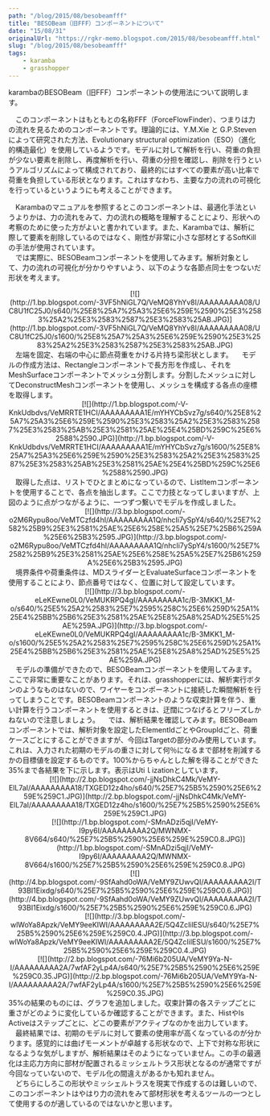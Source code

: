 ```yaml
---
path: "/blog/2015/08/besobeamfff"
title: "BESOBeam（旧FFF）コンポーネントについて"
date: "15/08/31"
originalUrl: "https://rgkr-memo.blogspot.com/2015/08/besobeamfff.html"
slug: "/blog/2015/08/besobeamfff"
tags:
    - karamba
    - grasshopper
---
```

<div dir="ltr">karambaのBESOBeam（旧FFF）コンポーネントの使用法について説明します。  

　このコンポーネントはもともとの名称FFF（ForceFlowFinder）、つまりは力の流れを見るためのコンポーネントです。理論的には、Y.M.Xie と G.P.Steven によって研究された方法、Evolutionary structural optimization（ESO）（進化的構造最化）を使用しているようです。モデルに対して解析を行い、荷重の負担が少ない要素を削除し、再度解析を行い、荷重の分担を確認し、削除を行うというアルゴリズムによって構成されており、最終的にはすべての要素が高い比率で荷重を負担している形状となります。これはすなわち、主要な力の流れの可視化を行っているというようにも考えることができます。  

　Karambaのマニュアルを参照するとこのコンポーネントは、最適化手法というよりかは、力の流れをみて、力の流れの概略を理解することにより、形状への考察のために使った方がよいと書かれています。また、Karambaでは、解析に際して要素を削除しているのではなく、剛性が非常に小さな部材とするSoftKillの手法が使用されています。  
　では実際に、BESOBeamコンポーネントを使用してみます。解析対象として、力の流れの可視化が分かりやすいよう、以下のような各節点同士をつないだ形状を考えます。  

<div class="separator" style="clear: both; text-align: center;">[![](http://1.bp.blogspot.com/-3VF5hNiGL7Q/VeMQ8YhYv8I/AAAAAAAAA08/UC8U1fC25J0/s640/%25E8%25A7%25A3%25E6%259E%2590%25E3%2583%25A2%25E3%2583%2587%25E3%2583%25AB.JPG)](http://1.bp.blogspot.com/-3VF5hNiGL7Q/VeMQ8YhYv8I/AAAAAAAAA08/UC8U1fC25J0/s1600/%25E8%25A7%25A3%25E6%259E%2590%25E3%2583%25A2%25E3%2583%2587%25E3%2583%25AB.JPG)</div>  
　左端を固定、右端の中心に節点荷重をかける片持ち梁形状とします。  
　モデルの作成方法は、Rectangleコンポーネントで長方形を作成し、それをMeshSurfaceコンポーネントでメッシュ分割します。分割したメッシュに対してDeconstructMeshコンポーネントを使用し、メッシュを構成する各点の座標を取得します。  

<div class="separator" style="clear: both; text-align: center;">[![](http://1.bp.blogspot.com/-V-KnkUdbdvs/VeMRRTE1HCI/AAAAAAAAA1E/mYHYCbSvz7g/s640/%25E8%25A7%25A3%25E6%259E%2590%25E3%2583%25A2%25E3%2583%2587%25E3%2583%25AB%25E3%2581%25AE%25E4%25BD%259C%25E6%2588%2590.JPG)](http://1.bp.blogspot.com/-V-KnkUdbdvs/VeMRRTE1HCI/AAAAAAAAA1E/mYHYCbSvz7g/s1600/%25E8%25A7%25A3%25E6%259E%2590%25E3%2583%25A2%25E3%2583%2587%25E3%2583%25AB%25E3%2581%25AE%25E4%25BD%259C%25E6%2588%2590.JPG)</div>  
　取得した点は、リストでひとまとめになっているので、ListItemコンポーネントを使用することで、各点を抽出します。ここで力技となってしまいますが、上図のように点がつながるように、一つずつ繋いでモデルを作成しました。  

<div class="separator" style="clear: both; text-align: center;">[![](http://3.bp.blogspot.com/-o2M6Rypu8oo/VeMTCzfd4hI/AAAAAAAAA1Q/nhcIi7ySpY4/s640/%25E7%2582%25B9%25E3%2581%25AE%25E6%258E%25A5%25E7%25B6%259A%25E6%25B3%2595.JPG)](http://3.bp.blogspot.com/-o2M6Rypu8oo/VeMTCzfd4hI/AAAAAAAAA1Q/nhcIi7ySpY4/s1600/%25E7%2582%25B9%25E3%2581%25AE%25E6%258E%25A5%25E7%25B6%259A%25E6%25B3%2595.JPG)</div>  
　境界条件や荷重条件は、MDスライダーとEvaluateSurfaceコンポーネントを使用することにより、節点番号ではなく、位置に対して設定しています。  

<div class="separator" style="clear: both; text-align: center;">[![](http://3.bp.blogspot.com/-eLeKEwne0L0/VeMUKRPQ4gI/AAAAAAAAA1c/B-3MKK1_M-o/s640/%25E5%25A2%2583%25E7%2595%258C%25E6%259D%25A1%25E4%25BB%25B6%25E3%2581%25AE%25E8%25A8%25AD%25E5%25AE%259A.JPG)](http://3.bp.blogspot.com/-eLeKEwne0L0/VeMUKRPQ4gI/AAAAAAAAA1c/B-3MKK1_M-o/s1600/%25E5%25A2%2583%25E7%2595%258C%25E6%259D%25A1%25E4%25BB%25B6%25E3%2581%25AE%25E8%25A8%25AD%25E5%25AE%259A.JPG)</div>  
　モデルの準備ができたので、BESOBeamコンポーネントを使用してみます。ここで非常に重要なことがあります。それは、grasshopperには、解析実行ボタンのようなものはないので、ワイヤーをコンポーネントに接続した瞬間解析を行ってしまうことです。BESOBeamコンポーネントのような収束計算を伴う、重い計算を行うコンポーネントを使用するときは、迂闊につなげるとフリーズしかねないので注意しましょう。  
　では、解析結果を確認してみます。BESOBeamコンポーネントでは、解析対象を設定したElementIdごとやGroupIdごと、荷重ケースごとにすることができますが、今回はTargetの部分のみ使用しています。これは、入力された初期のモデルの重さに対して何％になるまで部材を削減するかの目標値を設定するものです。100%からちゃんとした解を得ることができた35%まで各結果を下に示します。表示はUtiｌizationとしています。  

<div class="separator" style="clear: both; text-align: center;">[![](http://2.bp.blogspot.com/-jjNsDhkC4Mk/VeMY-ElL7aI/AAAAAAAAA18/TXGED12z4ho/s640/%25E7%25B5%2590%25E6%259E%259C1.JPG)](http://2.bp.blogspot.com/-jjNsDhkC4Mk/VeMY-ElL7aI/AAAAAAAAA18/TXGED12z4ho/s1600/%25E7%25B5%2590%25E6%259E%259C1.JPG)</div><div class="separator" style="clear: both; text-align: center;">  
</div><div class="separator" style="clear: both; text-align: center;">[![](http://1.bp.blogspot.com/-SMnADzi5qjI/VeMY-I9py6I/AAAAAAAAA2Q/MWNMX-8V664/s640/%25E7%25B5%2590%25E6%259E%259C0.8.JPG)](http://1.bp.blogspot.com/-SMnADzi5qjI/VeMY-I9py6I/AAAAAAAAA2Q/MWNMX-8V664/s1600/%25E7%25B5%2590%25E6%259E%259C0.8.JPG)</div><div class="separator" style="clear: both; text-align: center;">  
</div><div class="separator" style="clear: both; text-align: center;">[![](http://4.bp.blogspot.com/-9SfAahd0oWA/VeMY9ZUwvQI/AAAAAAAAA2I/T93BI1Eixdg/s640/%25E7%25B5%2590%25E6%259E%259C0.6.JPG)](http://4.bp.blogspot.com/-9SfAahd0oWA/VeMY9ZUwvQI/AAAAAAAAA2I/T93BI1Eixdg/s1600/%25E7%25B5%2590%25E6%259E%259C0.6.JPG)</div><div class="separator" style="clear: both; text-align: center;">  
</div><div class="separator" style="clear: both; text-align: center;">[![](http://3.bp.blogspot.com/-wlWoYa8Apzk/VeMY9eeKIWI/AAAAAAAAA2E/5Q4ZcIilESU/s640/%25E7%25B5%2590%25E6%259E%259C0.4.JPG)](http://3.bp.blogspot.com/-wlWoYa8Apzk/VeMY9eeKIWI/AAAAAAAAA2E/5Q4ZcIilESU/s1600/%25E7%25B5%2590%25E6%259E%259C0.4.JPG)</div><div class="separator" style="clear: both; text-align: center;">  
</div><div class="separator" style="clear: both; text-align: center;"></div><div class="separator" style="clear: both; text-align: center;">[![](http://2.bp.blogspot.com/-76Mi6b205UA/VeMY9Ya-N-I/AAAAAAAAA2A/7wfAF2yLp4A/s640/%25E7%25B5%2590%25E6%259E%259C0.35.JPG)](http://2.bp.blogspot.com/-76Mi6b205UA/VeMY9Ya-N-I/AAAAAAAAA2A/7wfAF2yLp4A/s1600/%25E7%25B5%2590%25E6%259E%259C0.35.JPG)</div><div class="separator" style="clear: both; text-align: center;">  
</div>35%の結果のものには、グラフを追加しました。収束計算の各ステップごとに重さがどのように変化しているか確認することができます。また、HistやIs Activeはステップごとに、どこの要素がアクティブなのかを出力しています。  
　最終結果では、初期のモデルに対して要素の使用率が高くなっているのが分かります。感覚的には曲げモーメントが卓越する形状なので、上下で対称な形状になるような気がしますが、解析結果はそのようになっていません。この手の最適化は主応力方向に部材が配置されるミッシェルトラス形状となるのが通常ですが今回なっていないので、モデル化の間違えがあるかも知れません。</div><div dir="ltr">　どちらにしろこの形状やミッシェルトラスを現実で作成するのは難しいので、このコンポーネントはやはり力の流れをみて部材形状を考えるツールの一つとして使用するのが適しているのではないかと思います。</div>